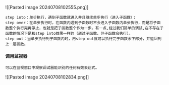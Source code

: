 ![[Pasted image 20240708102555.png]]
```
step into：单步执行，遇到子函数就进入并且继续单步执行（进入子函数）；
step over：在单步执行时，在函数内遇到子函数时不会进入子函数内单步执行，而是将子函数整个执行完再停止，也就是把子函数整个作为一步。有一点,经过我们简单的调试,在不存在子函数的情况下是和step into效果一样的（越过子函数，但子函数会执行）。
step out：当单步执行到子函数内时，用step out就可以执行完子函数余下部分，并返回到上一层函数。
```

#### 调用监视器
	可以在监视窗口中观察调试器能识别的任何有效表达式。
	
![[Pasted image 20240708102834.png]]

